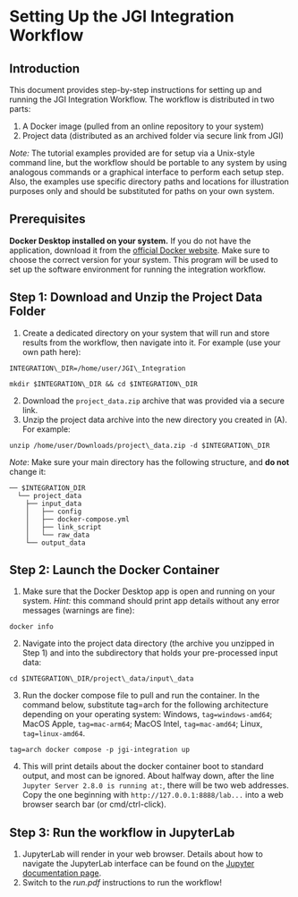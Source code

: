 # **Setting Up the JGI Integration Workflow**

## **Introduction**

This document provides step-by-step instructions for setting up and running the JGI Integration Workflow. The workflow is distributed in two parts:

1.  A Docker image (pulled from an online repository to your system)
2.  Project data (distributed as an archived folder via secure link from JGI)

_Note:_ The tutorial examples provided are for setup via a Unix-style command line, but the workflow should be portable to any system by using analogous commands or a graphical interface to perform each setup step. Also, the examples use specific directory paths and locations for illustration purposes only and should be substituted for paths on your own system.

## **Prerequisites**

**Docker Desktop installed on your system.** If you do not have the application, download it from the [official Docker website](https://www.docker.com/products/docker-desktop). Make sure to choose the correct version for your system. This program will be used to set up the software environment for running the integration workflow.

## **Step 1: Download and Unzip the Project Data Folder**

1.  Create a dedicated directory on your system that will run and store results from the workflow, then navigate into it. For example (use your own path here):

`INTEGRATION\_DIR=/home/user/JGI\_Integration`

`mkdir $INTEGRATION\_DIR && cd $INTEGRATION\_DIR`

2.  Download the `project_data.zip` archive that was provided via a secure link.
3.  Unzip the project data archive into the new directory you created in (A). For example:

`unzip /home/user/Downloads/project\_data.zip -d $INTEGRATION\_DIR`

_Note_: Make sure your main directory has the following structure, and **do not** change it:

```
── $INTEGRATION_DIR
  └── project_data
    ├── input_data
    │   ├── config
    │   ├── docker-compose.yml
    │   ├── link_script
    │   └── raw_data
    └── output_data
```

## **Step 2: Launch the Docker Container**

1.  Make sure that the Docker Desktop app is open and running on your system. _Hint:_ this command should print app details without any error messages (warnings are fine):

`docker info`

2.  Navigate into the project data directory (the archive you unzipped in Step 1) and into the subdirectory that holds your pre-processed input data:

`cd $INTEGRATION\_DIR/project\_data/input\_data`

3.  Run the docker compose file to pull and run the container. In the command below, substitute tag=arch for the following architecture depending on your operating system: Windows, `tag=windows-amd64`; MacOS Apple, `tag=mac-arm64`; MacOS Intel, `tag=mac-amd64`; Linux, `tag=linux-amd64`.

`tag=arch docker compose -p jgi-integration up`

4.  This will print details about the docker container boot to standard output, and most can be ignored. About halfway down, after the line `Jupyter Server 2.8.0 is running at:`, there will be two web addresses. Copy the one beginning with `http://127.0.0.1:8888/lab...` into a web browser search bar (or cmd/ctrl-click).

## **Step 3: Run the workflow in JupyterLab**

1.  JupyterLab will render in your web browser. Details about how to navigate the JupyterLab interface can be found on the [Jupyter documentation page](https://docs.jupyter.org/en/latest/).
2.  Switch to the _run.pdf_ instructions to run the workflow!